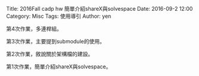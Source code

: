 Title: 2016Fall cadp hw 簡單介紹shareX與solvespace
Date: 2016-09-2 12:00
Category: Misc
Tags: 使用導引
Author: yen



<!-- PELICAN_END_SUMMARY -->

第4次作業，多連桿組。



第3次作業，主要提到submodule的使用。


第2次作業，敘說關於架構檔的建設。


第1次作業，簡單介紹shareX與solvespace。

